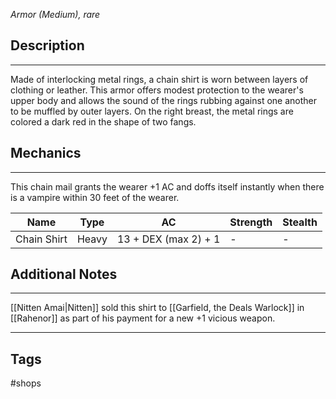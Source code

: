 *Armor (Medium), rare*
## Description
---
Made of interlocking metal rings, a chain shirt is worn between layers of clothing or leather. This armor offers modest protection to the wearer's upper body and allows the sound of the rings rubbing against one another to be muffled by outer layers. On the right breast, the metal rings are colored a dark red in the shape of two fangs.

## Mechanics
---
This chain mail grants the wearer +1 AC and doffs itself instantly when there is a vampire within 30 feet of the wearer.

| Name        | Type  | AC                   | Strength | Stealth |
| ----------- | ----- | -------------------- | -------- | ------- |
| Chain Shirt | Heavy | 13 + DEX (max 2) + 1 | -        | -        |

## Additional Notes
---
[[Nitten Amai|Nitten]] sold this shirt to [[Garfield, the Deals Warlock]] in [[Rahenor]] as part of his payment for a new +1 vicious weapon.

---
## Tags
#shops
